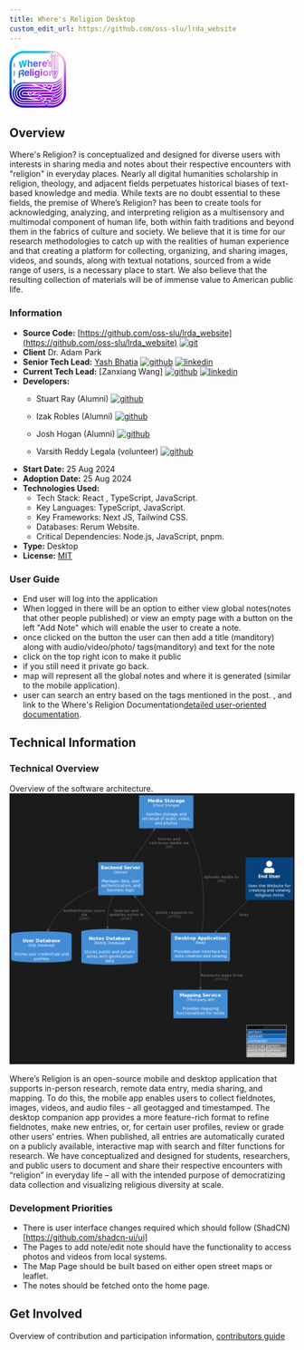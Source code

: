 ```yaml
---
title: Where's Religion Desktop
custom_edit_url: https://github.com/oss-slu/lrda_website
---
```


![Alt](100x100.png) 

## Overview

Where's Religion? is conceptualized and designed for diverse users with interests in sharing media and notes about their respective encounters with "religion" in everyday places. Nearly all digital humanities scholarship in religion, theology, and adjacent fields perpetuates historical biases of text-based knowledge and media. While texts are no doubt essential to these fields, the premise of Where’s Religion? has been to create tools for acknowledging, analyzing, and interpreting religion as a multisensory and multimodal component of human life, both within faith traditions and beyond them in the fabrics of culture and society. We believe that it is time for our research methodologies to catch up with the realities of human experience and that creating a platform for collecting, organizing, and sharing images, videos, and sounds, along with textual notations, sourced from a wide range of users, is a necessary place to start. We also believe that the resulting collection of materials will be of immense value to American public life.

### Information

- **Source Code:** [https://github.com/oss-slu/lrda_website](https://github.com/oss-slu/lrda_website) [<img src="/img/git-alt.svg" alt="git" width="25" height="25" />](https://github.com/oss-slu/lrda_website)
- **Client** Dr. Adam Park
- **Senior Tech Lead:** [Yash Bhatia](https://yashb196.github.io/yashb196/) [<img src="/img/github.svg" alt="github" width="25" height="25" />](https://github.com/yashb196) [<img src="/img/linkedin.svg" alt="linkedin" width="25" height="25" />](https://www.linkedin.com/in/yashbhatia238/)
- **Current Tech Lead:** [Zanxiang Wang] [<img src="/img/github.svg" alt="github" width="25" height="25" />](https://github.com/BaloneyBoy97) [<img src="/img/linkedin.svg" alt="linkedin" width="25" height="25" />](https://www.linkedin.com/in/zanxiang-wang-352b112a0/)
- **Developers:**
  - Stuart Ray (Alumni) [<img src="/img/github.svg" alt="github" width="25" height="25" />](https://github.com/Stuartwastaken)
  - Izak Robles (Alumni) [<img src="/img/github.svg" alt="github" width="25" height="25" />](https://github.com/izakrobles)
  - Josh Hogan (Alumni) [<img src="/img/github.svg" alt="github" width="25" height="25" />](https://github.com/Josh-Hogan-87)

  - Varsith Reddy Legala (volunteer) [<img src="/img/github.svg" alt="github" width="25" height="25" />](https://github.com/VarsithReddyLegala)
- **Start Date:** 25 Aug 2024
- **Adoption Date:** 25 Aug 2024
- **Technologies Used:** 
  - Tech Stack:  React , TypeScript, JavaScript​​.
  - Key Languages: TypeScript, JavaScript​​​​.
  - Key Frameworks: Next JS, Tailwind CSS​.
  - Databases: Rerum Website​.
  - Critical Dependencies: Node.js, JavaScript, pnpm​​​​​​.
- **Type:** Desktop
- **License:** [MIT](https://opensource.org/license/mit/)

### User Guide

- End user will log into the application 
- When logged in there will be an option to either view global notes(notes that other people published) or view an empty page with a button on the left "Add Note" which will enable the user to create a note.
- once clicked on the button the user can then add a title (manditory) along with audio/video/photo/ tags(manditory) and text for the note 
- click on the top right icon to make it public
- if you still need it private go back.
- map will represent all the global notes and where it is generated (similar to the mobile application).
- user can search an entry based on the tags mentioned in the post.
, and link to the Where's Religion Documentation[detailed user-oriented documentation](https://github.com/oss-slu/lrda_website/blob/main/README.md).

## Technical Information

### Technical Overview

Overview of the software architecture.
![Software Architecture](architecture.png)

Where’s Religion is an open-source mobile and desktop application that supports in-person research, remote data entry, media sharing, and mapping. To do this, the mobile app enables users to collect fieldnotes, images, videos, and audio files - all geotagged and timestamped. The desktop companion app provides a more feature-rich format to refine fieldnotes, make new entries, or, for certain user profiles, review or grade other users’ entries. When published, all entries are automatically curated on a publicly available, interactive map with search and filter functions for research. We have conceptualized and designed for students, researchers, and public users to document and share their respective encounters with “religion” in everyday life – all with the intended purpose of democratizing data collection and visualizing religious diversity at scale.

### Development Priorities

- There is user interface changes required which should follow (ShadCN)[https://github.com/shadcn-ui/ui]
- The Pages to add note/edit note should have the functionality to access photos and videos from local systems.
- The Map Page should be built based on either open street maps or leaflet.
- The notes should be fetched onto the home page.

## Get Involved

Overview of contribution and participation information, [contributors guide](https://github.com/oss-slu/lrda_website/blob/main/README.md)
